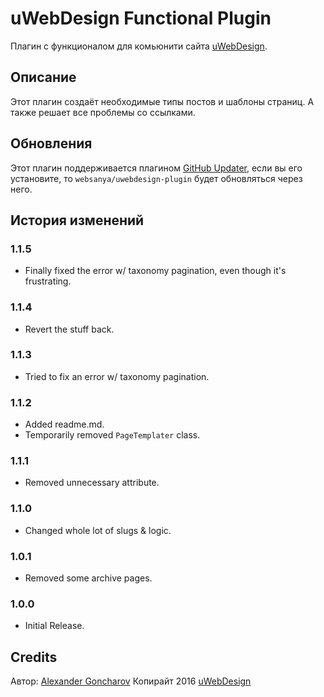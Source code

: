 # uWebDesign Functional Plugin

Плагин с функционалом для комьюнити сайта [uWebDesign](https://uwebdesign.ru/).

## Описание

Этот плагин создаёт необходимые типы постов и шаблоны страниц. А также решает все проблемы со ссылками.

## Обновления

Этот плагин поддерживается плагином [GitHub Updater](https://github.com/afragen/github-updater), если вы его установите, то `websanya/uwebdesign-plugin` будет обновляться через него.

## История изменений

### 1.1.5
* Finally fixed the error w/ taxonomy pagination, even though it's frustrating.

### 1.1.4
* Revert the stuff back.

### 1.1.3
* Tried to fix an error w/ taxonomy pagination.

### 1.1.2
* Added readme.md.
* Temporarily removed `PageTemplater` class.

### 1.1.1
* Removed unnecessary attribute.

### 1.1.0
* Changed whole lot of slugs & logic.

### 1.0.1
* Removed some archive pages.

### 1.0.0
* Initial Release.

## Credits

Автор: [Alexander Goncharov](https://websanya.ru/)
Копирайт 2016 [uWebDesign](https://uwebdesign.ru/)